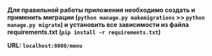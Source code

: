 **Для правильной работы приложения необходимо создать и применить миграции (`python manage.py makemigrations` >> `python manage.py migrate`) и установить все зависимости из файла requirements.txt (`pip install -r requirements.txt`)**

**URL: `localhost:8000/menu`**